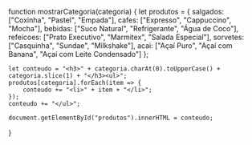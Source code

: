 function mostrarCategoria(categoria) {
    let produtos = {
        salgados: ["Coxinha", "Pastel", "Empada"],
        cafes: ["Expresso", "Cappuccino", "Mocha"],
        bebidas: ["Suco Natural", "Refrigerante", "Água de Coco"],
        refeicoes: ["Prato Executivo", "Marmitex", "Salada Especial"],
        sorvetes: ["Casquinha", "Sundae", "Milkshake"],
        acai: ["Açaí Puro", "Açaí com Banana", "Açaí com Leite Condensado"]
    };

    let conteudo = "<h3>" + categoria.charAt(0).toUpperCase() + categoria.slice(1) + "</h3><ul>";
    produtos[categoria].forEach(item => {
        conteudo += "<li>" + item + "</li>";
    });
    conteudo += "</ul>";

    document.getElementById("produtos").innerHTML = conteudo;
}
